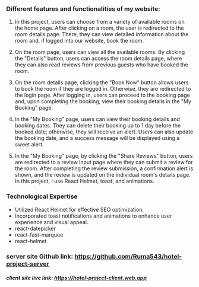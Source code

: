 ### Different features and functionalities of my website:

1. In this project, users can choose from a variety of available rooms on the
   home page. After clicking on a room, the user is redirected to the room
   details page. There, they can view detailed information about the room and,
   if logged into our website, book the room.

2. On the room page, users can view all the available rooms. By clicking the
   "Details" button, users can access the room details page, where they can also
   read reviews from previous guests who have booked the room.

3. On the room details page, clicking the "Book Now" button allows users to book
   the room if they are logged in. Otherwise, they are redirected to the login
   page. After logging in, users can proceed to the booking page and, upon
   completing the booking, view their booking details in the "My Booking" page.

4. In the "My Booking" page, users can view their booking details and booking
   dates. They can delete their booking up to 1 day before the booked date;
   otherwise, they will receive an alert. Users can also update the booking
   date, and a success message will be displayed using a sweet alert.

5. In the "My Booking" page, by clicking the "Share Reviews" button, users are
   redirected to a review input page where they can submit a review for the
   room. After completing the review submission, a confirmation alert is shown,
   and the review is updated on the individual room's details page. In this
   project, I use React Helmet, toast, and animations.

### Technological Expertise

- Utilized React Helmet for effective SEO optimization.
- Incorporated toast notifications and animations to enhance user experience and
  visual appeal.
- react-datepicker
- react-fast-marquee
- react-helmet

### server site Github link: https://github.com/Ruma543/hotel-project-server

##### client site live link: https://hotel-project-client.web.app
